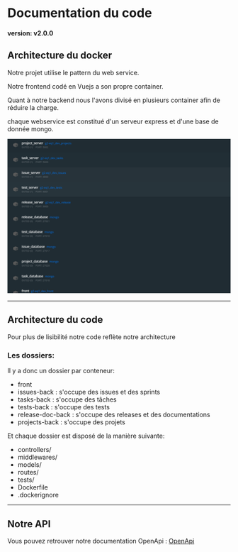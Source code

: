# Documentation du code

#### version: v2.0.0

## Architecture du docker

Notre projet utilise le pattern du web service.

Notre frontend codé en Vuejs a son propre container.

Quant à notre backend nous l'avons divisé en plusieurs container afin de réduire la charge.

chaque webservice est constitué d'un serveur express et d'une base de donnée mongo.

![architecture](/images/docker-compose.png)

---

## Architecture du code

Pour plus de lisibilité notre code reflète notre architecture

### Les dossiers:

Il y a donc un dossier par conteneur:

- front
- issues-back : s'occupe des issues et des sprints
- tasks-back : s'occupe des tâches
- tests-back : s'occupe des tests
- release-doc-back : s'occupe des releases et des documentations
- projects-back : s'occupe des projets

Et chaque dossier est disposé de la manière suivante:

- controllers/
- middlewares/
- models/
- routes/
- tests/
- Dockerfile
- .dockerignore

---

## Notre API

Vous pouvez retrouver notre documentation OpenApi :
[OpenApi](https://app.swaggerhub.com/apis-docs/smelezan/cdp/1.0.0)
